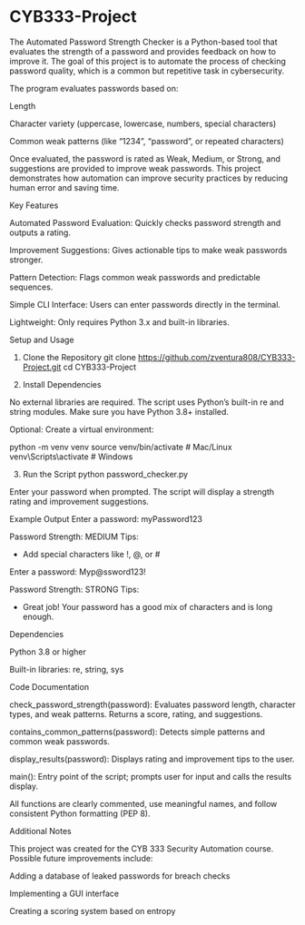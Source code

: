 # CYB333-Project
The Automated Password Strength Checker is a Python-based tool that evaluates the strength of a password and provides feedback on how to improve it. The goal of this project is to automate the process of checking password quality, which is a common but repetitive task in cybersecurity.

The program evaluates passwords based on:

Length

Character variety (uppercase, lowercase, numbers, special characters)

Common weak patterns (like “1234”, “password”, or repeated characters)

Once evaluated, the password is rated as Weak, Medium, or Strong, and suggestions are provided to improve weak passwords. This project demonstrates how automation can improve security practices by reducing human error and saving time.

Key Features

Automated Password Evaluation: Quickly checks password strength and outputs a rating.

Improvement Suggestions: Gives actionable tips to make weak passwords stronger.

Pattern Detection: Flags common weak passwords and predictable sequences.

Simple CLI Interface: Users can enter passwords directly in the terminal.

Lightweight: Only requires Python 3.x and built-in libraries.

Setup and Usage
1. Clone the Repository
git clone https://github.com/zventura808/CYB333-Project.git
cd CYB333-Project

2. Install Dependencies

No external libraries are required. The script uses Python’s built-in re and string modules. Make sure you have Python 3.8+ installed.

Optional: Create a virtual environment:

python -m venv venv
source venv/bin/activate   # Mac/Linux
venv\Scripts\activate      # Windows

3. Run the Script
python password_checker.py


Enter your password when prompted. The script will display a strength rating and improvement suggestions.

Example Output
Enter a password: myPassword123

Password Strength: MEDIUM
Tips:
- Add special characters like !, @, or #

Enter a password: Myp@ssword123!

Password Strength: STRONG
Tips:
- Great job! Your password has a good mix of characters and is long enough.

Dependencies

Python 3.8 or higher

Built-in libraries: re, string, sys

Code Documentation

check_password_strength(password): Evaluates password length, character types, and weak patterns. Returns a score, rating, and suggestions.

contains_common_patterns(password): Detects simple patterns and common weak passwords.

display_results(password): Displays rating and improvement tips to the user.

main(): Entry point of the script; prompts user for input and calls the results display.

All functions are clearly commented, use meaningful names, and follow consistent Python formatting (PEP 8).

Additional Notes

This project was created for the CYB 333 Security Automation course. Possible future improvements include:

Adding a database of leaked passwords for breach checks

Implementing a GUI interface

Creating a scoring system based on entropy
